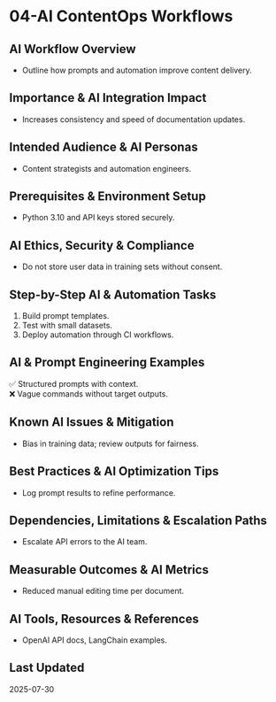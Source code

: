 # 04-AI ContentOps Workflows

## AI Workflow Overview
- Outline how prompts and automation improve content delivery.

## Importance & AI Integration Impact
- Increases consistency and speed of documentation updates.

## Intended Audience & AI Personas
- Content strategists and automation engineers.

## Prerequisites & Environment Setup
- Python 3.10 and API keys stored securely.

## AI Ethics, Security & Compliance
- Do not store user data in training sets without consent.

## Step-by-Step AI & Automation Tasks
1. Build prompt templates.
2. Test with small datasets.
3. Deploy automation through CI workflows.

## AI & Prompt Engineering Examples
✅ Structured prompts with context.  
❌ Vague commands without target outputs.

## Known AI Issues & Mitigation
- Bias in training data; review outputs for fairness.

## Best Practices & AI Optimization Tips
- Log prompt results to refine performance.

## Dependencies, Limitations & Escalation Paths
- Escalate API errors to the AI team.

## Measurable Outcomes & AI Metrics
- Reduced manual editing time per document.

## AI Tools, Resources & References
- OpenAI API docs, LangChain examples.

## Last Updated
2025-07-30

